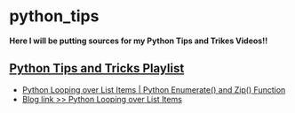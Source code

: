 # python_tips
**Here I will be putting sources for my Python Tips and Trikes Videos!!**

## **[Python Tips and Tricks Playlist](https://youtube.com/playlist?list=PLFlgZzeEqpSiXk-UsHqg82bwSBzFwH5zl)**
 - [Python Looping over List Items | Python Enumerate() and Zip() Function](https://youtu.be/z3q3sTKE00c)
 - [Blog link >> Python Looping over List Items](https://csschoolonline.xyz/python-looping-over-list-items-python-enumerate-and-zip-function/)
